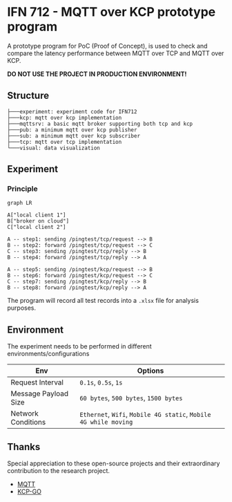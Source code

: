 # IFN 712 - MQTT over KCP prototype program

A prototype program for PoC (Proof of Concept), is used to check and compare the latency performance between MQTT over
TCP and MQTT over KCP.

**DO NOT USE THE PROJECT IN PRODUCTION ENVIRONMENT!**

## Structure
```
├───experiment: experiment code for IFN712 
├───kcp: mqtt over kcp implementation
├───mqttsrv: a basic mqtt broker supporting both tcp and kcp
├───pub: a minimum mqtt over kcp publisher
├───sub: a minimum mqtt over kcp subscriber 
├───tcp: mqtt over tcp implementation
└───visual: data visualization
```

## Experiment
### Principle
```mermaid
graph LR

A["local client 1"]
B["broker on cloud"]
C["local client 2"]

A -- step1: sending /pingtest/tcp/request --> B
B -- step2: forward /pingtest/tcp/request --> C
C -- step3: sending /pingtest/tcp/reply --> B
B -- step4: forward /pingtest/tcp/reply --> A

A -- step5: sending /pingtest/kcp/request --> B
B -- step6: forward /pingtest/kcp/request --> C
C -- step7: sending /pingtest/kcp/reply --> B
B -- step8: forward /pingtest/kcp/reply --> A
```

The program will record all test records into a `.xlsx` file for analysis purposes.

## Environment
The experiment needs to be performed in different environments/configurations

| Env                  | Options                                                          |
|----------------------|------------------------------------------------------------------|
| Request Interval     | `0.1s`, `0.5s`, `1s`                                             |
| Message Payload Size | `60 bytes`, `500 bytes`, `1500 bytes`                            |
| Network Conditions   | `Ethernet`, `Wifi`, `Mobile 4G static`, `Mobile 4G while moving` |


## Thanks
Special appreciation to these open-source projects and their extraordinary contribution to the research project.

- [MQTT](https://github.com/jeffallen/mqtt)
- [KCP-GO](https://github.com/xtaci/kcp-go)
